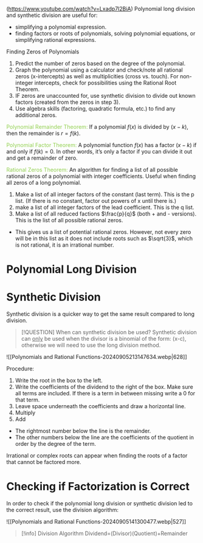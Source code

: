 (https://www.youtube.com/watch?v=Lxadp7l2BiA)
Polynomial long division and synthetic division are useful for:
- simplifying a polynomial expression.
- finding factors or roots of polynomials, solving polynomial equations, or simplifying rational expressions.

Finding Zeros of Polynomials
1. Predict the number of zeros based on the degree of the polynomial.
2. Graph the polynomial using a calculator and check/note all rational zeros (x-intercepts) as well as multiplicities (cross vs. touch). For non-integer intercepts, check for possibilities using the Rational Root Theorem.
3. IF zeros are unaccounted for, use synthetic division to divide out known factors (created from the zeros in step 3).
4. Use algebra skills (factoring, quadratic formula, etc.) to find any additional zeros.


<font color="#92d050">Polynomial Remainder Theorem:</font> If a polynomial $f(x)$ is divided by $(x-k)$, then the remainder is $r=f(k)$. 

<font color="#92d050">Polynomial Factor Theorem:</font> A polynomial function $f(x)$ has a factor $(x-k)$ if and only if $f(k)=0$. In other words, it’s only a factor if you can divide it out and get a remainder of zero.

<font color="#92d050">Rational Zeros Theorem:</font> An algorithm for finding a list of all possible rational zeros of a polynomial with integer coefficients. Useful when finding all zeros of a long polynomial.
1. Make a list of all integer factors of the constant (last term). This is the p list. (If there is no constant, factor out powers of x until there is.)
2. make a list of all integer factors of the lead coefficient. This is the q list.
3. Make a list of all reduced factions $\frac{p}{q}$ (both + and - versions). This is the list of all possible rational zeros. 
- This gives us a list of potential rational zeros. However, not every zero will be in this list as it does not include roots such as $\sqrt{3}$, which is not rational, it is an irrational number.
# Polynomial Long Division



# Synthetic Division
Synthetic division is a quicker way to get the same result compared to long division.

> [!QUESTION] When can synthetic division be used?
> Synthetic division can <u>only</u> be used when the divisor is a binomial of the form: (x-c), otherwise we will need to use the long division method.


![[Polynomials and Rational Functions-20240905213147634.webp|628]]


Procedure:
1. Write the root in the box to the left.
2. Write the coefficients of the dividend to the right of the box. Make sure all terms are included. If there is a term in between missing write a 0 for that term.
3. Leave space underneath the coefficients and draw a horizontal line.
4. Multiply
5. Add
- The rightmost number below the line is the remainder.
- The other numbers below the line are the coefficients of the quotient in order by the degree of the term.



Irrational or complex roots can appear when finding the roots of a factor that cannot be factored more.

# Checking if Factorization is Correct

In order to check if the polynomial long division or synthetic division led to the correct result, use the division algorithm:<u></u>


![[Polynomials and Rational Functions-20240905141300477.webp|527]]


> [!info] Division Algorithm
> Dividend=(Divisor)(Quotient)+Remainder
